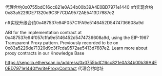 代理合约0x0755bdC16cc821e0A34b00b39A4E0BD7971e1440
nft实现合约0x83a5226DE71320d9C3F7CDA9572AE5413D7687e2

nft实现升级合约0x487537e94F057C1FA9e5146452D5474736608a9d

 ABI for the implementation contract at 0x487537e94f057c1fa9e5146452d5474736608a9d, using the EIP-1967 Transparent Proxy pattern.
Previously recorded to be on 0x83a5226de71320d9c3f7cda9572ae5413d7687e2.
Learn more about proxy contracts in our Knowledge Base 

https://sepolia.etherscan.io/address/0x0755bdC16cc821e0A34b00b39A4E0BD7971e1440#writeProxyContract
代理合约地址
